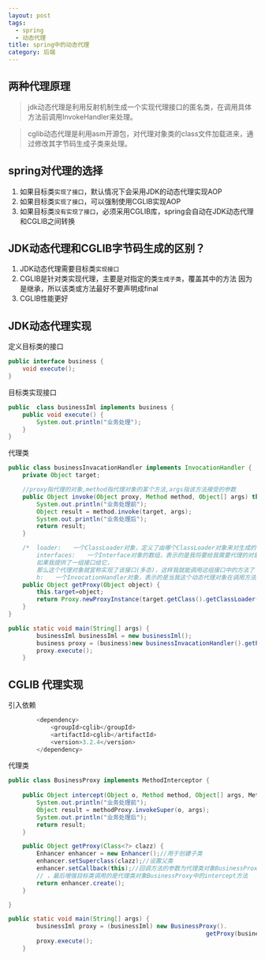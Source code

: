 ```yaml
---
layout: post
tags:
  - spring
  - 动态代理
title: spring中的动态代理
category: 后端
---
```

## 两种代理原理
>jdk动态代理是利用反射机制生成一个实现代理接口的匿名类，在调用具体方法前调用InvokeHandler来处理。

>cglib动态代理是利用asm开源包，对代理对象类的class文件加载进来，通过修改其字节码生成子类来处理。

## spring对代理的选择

 1. 如果目标类`实现了接口`，默认情况下会采用JDK的动态代理实现AOP
 2. 如果目标类`实现了接口`，可以强制使用CGLIB实现AOP
 3. 如果目标类`没有实现了接口`，必须采用CGLIB库，spring会自动在JDK动态代理和CGLIB之间转换
 
## JDK动态代理和CGLIB字节码生成的区别？
 1.  JDK动态代理需要目标类`实现接口`
 2. CGLIB是针对类实现代理，主要是对指定的类`生成子类`，覆盖其中的方法
因为是继承，所以该类或方法最好不要声明成final
 3. CGLIB性能更好
 
## JDK动态代理实现
定义目标类的接口

```java
public interface business {
    void execute();
}
```
目标类实现接口

```java
public  class businessIml implements business {
    public void execute() {
        System.out.println("业务处理");
    }
}
```
代理类

```java
public class businessInvacationHandler implements InvocationHandler {
    private Object target;

    //proxy指代理的对象,method指代理对象的某个方法,args指该方法接受的参数
    public Object invoke(Object proxy, Method method, Object[] args) throws Throwable {
        System.out.println("业务处理前");
        Object result = method.invoke(target, args);
        System.out.println("业务处理后");
        return result;
    }

    /*  loader:　　一个ClassLoader对象，定义了由哪个ClassLoader对象来对生成的代理对象进行加载
        interfaces:　　一个Interface对象的数组，表示的是我将要给我需要代理的对象提供一组什么接口，
        如果我提供了一组接口给它，
        那么这个代理对象就宣称实现了该接口(多态)，这样我就能调用这组接口中的方法了
        h:　　一个InvocationHandler对象，表示的是当我这个动态代理对象在调用方法的时候，会关联到哪一个InvocationHandler对象上*/
    public Object getProxy(Object object) {
        this.target=object;
        return Proxy.newProxyInstance(target.getClass().getClassLoader(), target.getClass().getInterfaces(), this);
    }
}

```

```java
public static void main(String[] args) {
        businessIml businessIml = new businessIml();
        business proxy = (business)new businessInvacationHandler().getProxy(businessIml);
        proxy.execute();
    }
```
## CGLIB 代理实现
引入依赖

```java
        <dependency>
            <groupId>cglib</groupId>
            <artifactId>cglib</artifactId>
            <version>3.2.4</version>
        </dependency>
```
代理类

```java
public class BusinessProxy implements MethodInterceptor {
    
    public Object intercept(Object o, Method method, Object[] args, MethodProxy methodProxy) throws Throwable {
        System.out.println("业务处理前");
        Object result = methodProxy.invokeSuper(o, args);
        System.out.println("业务处理后");
        return result;
    }

    public Object getProxy(Class<?> clazz) {
        Enhancer enhancer = new Enhancer();//用于创建子类
        enhancer.setSuperclass(clazz);//设置父类
        enhancer.setCallback(this);//回调方法的参数为代理类对象BusinessProxy
        // ，最后增强目标类调用的是代理类对象BusinessProxy中的intercept方法
        return enhancer.create();
    }

}
```

```java
public static void main(String[] args) {
        businessIml proxy = (businessIml) new BusinessProxy().
        												getProxy(businessIml.class);
        proxy.execute();
    }
```
